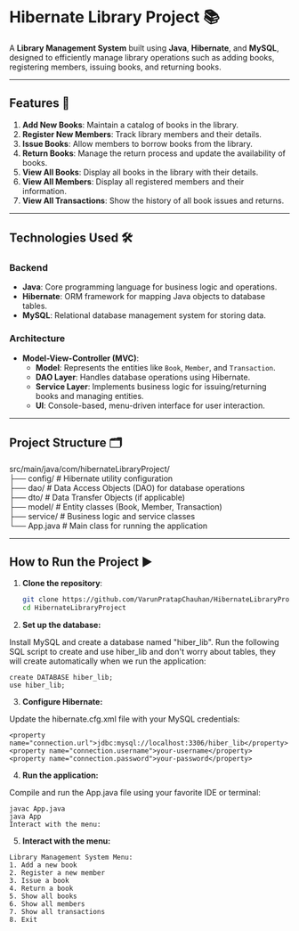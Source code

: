 # Hibernate Library Project 📚

A **Library Management System** built using **Java**, **Hibernate**, and **MySQL**, designed to efficiently manage library operations such as adding books, registering members, issuing books, and returning books.

---

## Features 🚀

1. **Add New Books**: Maintain a catalog of books in the library.
2. **Register New Members**: Track library members and their details.
3. **Issue Books**: Allow members to borrow books from the library.
4. **Return Books**: Manage the return process and update the availability of books.
5. **View All Books**: Display all books in the library with their details.
6. **View All Members**: Display all registered members and their information.
7. **View All Transactions**: Show the history of all book issues and returns.

---

## Technologies Used 🛠️

### Backend
- **Java**: Core programming language for business logic and operations.
- **Hibernate**: ORM framework for mapping Java objects to database tables.
- **MySQL**: Relational database management system for storing data.

### Architecture
- **Model-View-Controller (MVC)**: 
  - **Model**: Represents the entities like `Book`, `Member`, and `Transaction`.
  - **DAO Layer**: Handles database operations using Hibernate.
  - **Service Layer**: Implements business logic for issuing/returning books and managing entities.
  - **UI**: Console-based, menu-driven interface for user interaction.

---

## Project Structure 🗂️
src/main/java/com/hibernateLibraryProject/ <br>
                             ├── config/ # Hibernate utility configuration <br>
                             ├── dao/ # Data Access Objects (DAO) for database operations<br> 
                             ├── dto/ # Data Transfer Objects (if applicable) <br>
                             ├── model/ # Entity classes (Book, Member, Transaction) <br>
                             ├── service/ # Business logic and service classes <br>
                             └── App.java # Main class for running the application<br>

---

## How to Run the Project ▶️

1. **Clone the repository**:
   ```bash
   git clone https://github.com/VarunPratapChauhan/HibernateLibraryProject.git
   cd HibernateLibraryProject
   
2.  **Set up the database:**

Install MySQL and create a database named "hiber_lib".
Run the following SQL script to create and use hiber_lib and don't worry about tables, they will create automatically when we run the application:

```
create DATABASE hiber_lib;
use hiber_lib;
```

3.  **Configure Hibernate:**

Update the hibernate.cfg.xml file with your MySQL credentials:
```
<property name="connection.url">jdbc:mysql://localhost:3306/hiber_lib</property>
<property name="connection.username">your-username</property>
<property name="connection.password">your-password</property>
```
4.  **Run the application:**

Compile and run the App.java file using your favorite IDE or terminal:
```
javac App.java
java App
Interact with the menu:
```
5.  **Interact with the menu:**

```
Library Management System Menu:
1. Add a new book
2. Register a new member
3. Issue a book
4. Return a book
5. Show all books
6. Show all members
7. Show all transactions
8. Exit
```